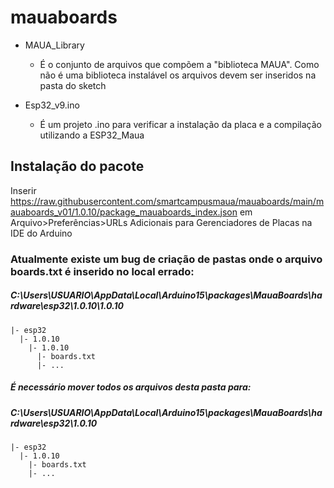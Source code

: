 # mauaboards

- MAUA_Library
  - É o conjunto de arquivos que compõem a "biblioteca MAUA". Como não é uma biblioteca instalável os arquivos devem ser inseridos na pasta do sketch 

- Esp32_v9.ino
  - É um projeto .ino para verificar a instalação da placa e a compilação utilizando a ESP32_Maua

## Instalação do pacote
Inserir https://raw.githubusercontent.com/smartcampusmaua/mauaboards/main/mauaboards_v01/1.0.10/package_mauaboards_index.json em Arquivo>Preferências>URLs Adicionais para Gerenciadores de Placas na IDE do Arduino

### Atualmente existe um bug de criação de pastas onde o arquivo boards.txt é inserido no local errado:
##### C:\Users\USUARIO\AppData\Local\Arduino15\packages\MauaBoards\hardware\esp32\1.0.10\1.0.10
  ```
  |- esp32
    |- 1.0.10
      |- 1.0.10
        |- boards.txt
        |- ...
  ```
    
##### É necessário mover todos os arquivos desta pasta para:
##### C:\Users\USUARIO\AppData\Local\Arduino15\packages\MauaBoards\hardware\esp32\1.0.10
  ```
  |- esp32
    |- 1.0.10
      |- boards.txt
      |- ...
  ```
